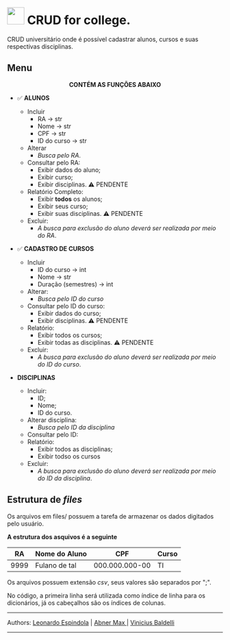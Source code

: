 # <img src="https://media.giphy.com/media/LMt9638dO8dftAjtco/giphy.gif" width="40px"> CRUD for college.

CRUD universitário onde é possível cadastrar alunos, cursos e suas respectivas disciplinas. 


## Menu

<div align="center">

**CONTÉM AS FUNÇÕES ABAIXO**

</div>

 - ✅ **ALUNOS**
    - Incluir 
        - RA -> str
        - Nome -> str
        - CPF -> str
        - ID do curso -> str
    - Alterar 
        - _Busca pelo RA_.
    - Consultar pelo RA:
        - Exibir dados do aluno;
        - Exibir curso;
        - Exibir disciplinas. ⚠️ PENDENTE
    - Relatório Completo:
        - Exibir **todos** os alunos;
        - Exibir seus curso;
        - Exibir suas disciplinas. ⚠️ PENDENTE
    - Excluir:
        - _A busca para exclusão do aluno deverá ser realizada por meio do RA_.

 - ✅ **CADASTRO DE CURSOS**
    - Incluir
        - ID do curso -> int 
        - Nome -> str
        - Duração (semestres) -> int
    - Alterar:
        - _Busca pelo ID do curso_ 
    - Consultar pelo ID do curso:
        - Exibir dados do curso;
        - Exibir disciplinas. ⚠️ PENDENTE
    - Relatório: 
        - Exibir todos os cursos;
        - Exibir todas as disciplinas. ⚠️ PENDENTE
    - Excluir:
        - _A busca para exclusão do aluno deverá ser realizada por meio do ID do curso_.
    
 - **DISCIPLINAS**
    - Incluir:
        - ID;
        - Nome;
        - ID do curso.
    - Alterar disciplina:
        - _Busca pelo ID da disciplina_ 
    - Consultar pelo ID:
    - Relatório: 
        - Exibir todos as disciplinas;
        - Exibir todso os cursos
    - Excluir:
        - _A busca para exclusão do aluno deverá ser realizada por meio do ID da disciplina_.


## Estrutura de _files_

Os arquivos em files/ possuem a tarefa de armazenar os dados digitados pelo usuário.

**A estrutura dos asquivos é a seguinte**

<div align='center'>

RA   | Nome do Aluno | CPF             | Curso
-----|---------------|-----------------|--------
9999 | Fulano de tal | 000.000.000-00  | TI

</div>

Os arquivos possuem extensão _csv_, seus valores são separados por ";".

No código, a primeira linha será utilizada como índice de linha para os dicionários, já os cabeçalhos são os índices de colunas.

___

Authors: [Leonardo Espindola](https://github.com/HiLeomoreira) | [Abner Max
](https://github.com/AbnerMax99) | [Vinicius Baldelli](https://github.com/ViniciusBaldelli)

___
